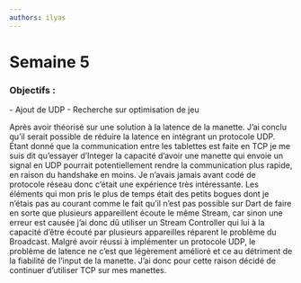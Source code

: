 ```yaml
---
authors: ilyas
---
```


# Semaine 5

 <h3>Objectifs :</h3>
- Ajout de UDP
- Recherche sur optimisation de jeu

Après avoir théorisé sur une solution à la latence de la manette. J’ai conclu qu’il serait possible de réduire la latence en intégrant un protocole UDP. Étant donné que la communication entre les tablettes est faite en TCP je me suis dit qu’essayer d’Integer la capacité d’avoir une manette qui envoie un signal en UDP pourrait potentiellement rendre la communication plus rapide, en raison du handshake en moins. Je n’avais jamais avant codé de protocole réseau donc c’était une expérience très intéressante. Les éléments qui mon pris le plus de temps était des petits bogues dont je n’étais pas au courant comme le fait qu’il n’est pas possible sur Dart de faire en sorte que plusieurs appareillent écoute le même Stream, car sinon une erreur est causée j’ai donc dû utiliser un Stream Controller qui lui à la capacité d’être écouté par plusieurs appareilles réparent le problème du Broadcast. Malgré avoir réussi à implémenter un protocole UDP, le problème de latence ne c’est que légèrement amélioré et ce au détriment de la fiabilité de l’input de la manette. J’ai donc pour cette raison décidé de continuer d’utiliser TCP sur mes manettes.